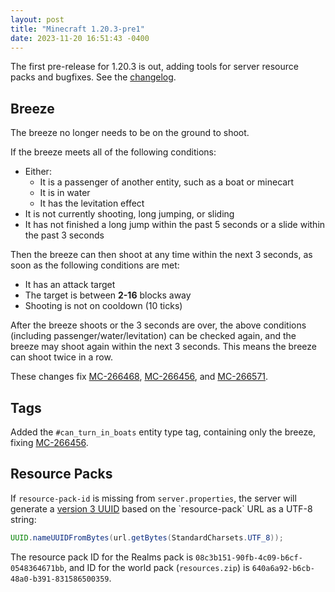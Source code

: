 ```yaml
---
layout: post
title: "Minecraft 1.20.3-pre1"
date: 2023-11-20 16:51:43 -0400
---
```


The first pre-release for 1.20.3 is out, adding tools for server resource packs and bugfixes. See the [changelog](https://www.minecraft.net/en-us/article/minecraft-1-20-3-pre-release-1).

## Breeze

The breeze no longer needs to be on the ground to shoot.

If the breeze meets all of the following conditions:

- Either:
  - It is a passenger of another entity, such as a boat or minecart
  - It is in water
  - It has the levitation effect
- It is not currently shooting, long jumping, or sliding
- It has not finished a long jump within the past 5 seconds or a slide within the past 3 seconds

Then the breeze can then shoot at any time within the next 3 seconds, as soon as the following conditions are met:

- It has an attack target
- The target is between **2-16** blocks away
- Shooting is not on cooldown (10 ticks)

After the breeze shoots or the 3 seconds are over, the above conditions (including passenger/water/levitation) can be checked again, and the breeze may shoot again within the next 3 seconds. This means the breeze can shoot twice in a row.

These changes fix [MC-266468](https://bugs.mojang.com/browse/MC-266468), [MC-266456](https://bugs.mojang.com/browse/MC-266456), and [MC-266571](https://bugs.mojang.com/browse/MC-266571).

## Tags

Added the `#can_turn_in_boats` entity type tag, containing only the breeze, fixing [MC-266456](https://bugs.mojang.com/browse/MC-266456).

## Resource Packs

If `resource-pack-id` is missing from `server.properties`, the server will generate a [version 3 UUID](https://en.wikipedia.org/wiki/Universally_unique_identifier#Versions_3_and_5_(namespace_name-based)) based on the `resource-pack` URL as a UTF-8 string:

```java
UUID.nameUUIDFromBytes(url.getBytes(StandardCharsets.UTF_8));
```

The resource pack ID for the Realms pack is `08c3b151-90fb-4c09-b6cf-0548364671bb`, and ID for the world pack (`resources.zip`) is `640a6a92-b6cb-48a0-b391-831586500359`.

